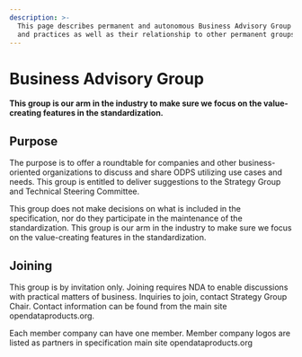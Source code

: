 ```yaml
---
description: >-
  This page describes permanent and autonomous Business Advisory Group purpose
  and practices as well as their relationship to other permanent groups.
---
```


# Business Advisory Group

**This group is our arm in the industry to make sure we focus on the value-creating features in the standardization.**

## Purpose

The purpose is to offer a roundtable for companies and other business-oriented organizations to discuss and share ODPS utilizing use cases and needs. This group is entitled to deliver suggestions to the Strategy Group and Technical Steering Committee.&#x20;

This group does not make decisions on what is included in the specification, nor do they participate in the maintenance of the standardization. This group is our arm in the industry to make sure we focus on the value-creating features in the standardization.&#x20;

## Joining

This group is by invitation only. Joining requires NDA to enable discussions with practical matters of business. Inquiries to join, contact Strategy Group Chair. Contact information can be found from the main site opendataproducts.org.

Each member company can have one member. Member company logos are listed as partners in specification main site opendataproducts.org&#x20;

